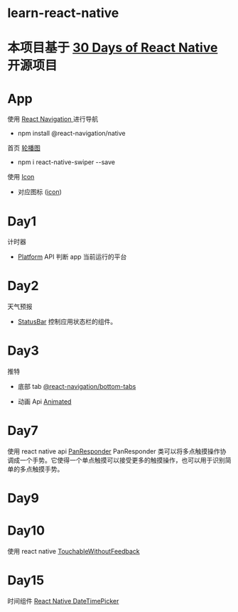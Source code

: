 # learn-react-native

# 本项目基于 [30 Days of React Native](https://github.com/fangwei716/30-days-of-react-native) 开源项目

# App

使用 [React Navigation ](https://reactnavigation.org/docs/getting-started) 进行导航

- npm install @react-navigation/native

首页 [轮播图](https://github.com/leecade/react-native-swiper)

- npm i react-native-swiper --save

使用 [Icon](https://github.com/oblador/react-native-vector-icons)

- 对应图标 ([icon](https://oblador.github.io/react-native-vector-icons/))

# Day1

计时器

- [Platform](https://www.reactnative.cn/docs/platform) API 判断 app 当前运行的平台

# Day2

天气预报

- [StatusBar](https://www.reactnative.cn/docs/statusbar) 控制应用状态栏的组件。

# Day3

推特

- 底部 tab [@react-navigation/bottom-tabs](https://blog.csdn.net/isKelel/article/details/123142013)

- 动画 Api [Animated](https://www.reactnative.cn/docs/animated)

# Day7

使用 react native api [PanResponder](https://www.reactnative.cn/docs/panresponder)
PanResponder 类可以将多点触摸操作协调成一个手势。它使得一个单点触摸可以接受更多的触摸操作，也可以用于识别简单的多点触摸手势。

# Day9

# Day10

使用 react native [TouchableWithoutFeedback](https://www.reactnative.cn/docs/touchablewithoutfeedback)

# Day15

时间组件 [React Native DateTimePicker](https://github.com/react-native-datetimepicker/datetimepicker)
